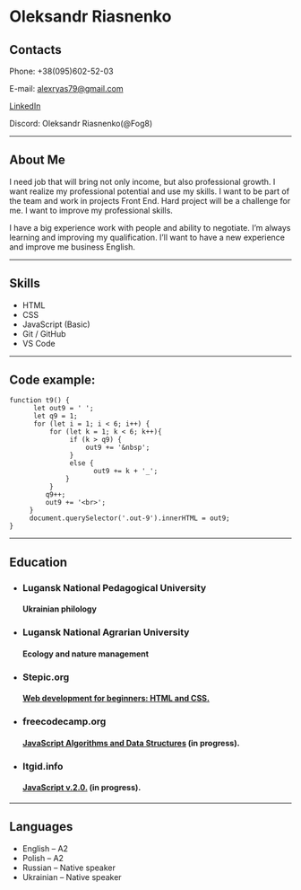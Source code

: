 # **Oleksandr Riasnenko**

## **Contacts**
Phone: +38(095)602-52-03

E-mail: alexryas79@gmail.com  

[LinkedIn](https://www.linkedin.com/in/alex-riasnenko-7b7a07169/)

Discord: Oleksandr Riasnenko(@Fog8)  
***

## **About Me**
I need job that will bring not only income, but also professional growth. I want realize my professional potential and use my skills. I want to be part of the team and work in projects Front End. Hard project will be a challenge for me. I want to improve my professional skills. 


I have a big experience work with people and ability to negotiate. I’m always learning and improving my qualification. I’ll want to have a new experience and improve me business English.  
***

## **Skills**
+ HTML
+ CSS
+ JavaScript (Basic)
+ Git / GitHub
+ VS Code  
***

## **Code example:**
```
function t9() {
      let out9 = ' ';
      let q9 = 1;
      for (let i = 1; i < 6; i++) {
          for (let k = 1; k < 6; k++){
               if (k > q9) {
                   out9 += '&nbsp';
               }
               else {
                     out9 += k + '_';
              }
          }      
         q9++;
         out9 += '<br>';
     }
     document.querySelector('.out-9').innerHTML = out9;
}
```  
***

## **Education**
+ ### Lugansk National Pedagogical University
  #### Ukrainian philology

+ ### Lugansk National Agrarian University
  #### Ecology and nature management

+ ### Stepic.org 
  #### [Web development for beginners: HTML and CSS.](https://stepik.org/cert/1124709)

+ ### freecodecamp.org
  #### [JavaScript Algorithms and Data Structures](https://www.freecodecamp.org/learn/javascript-algorithms-and-data-structures/) (in progress).

+ ### Itgid.info
  #### [JavaScript v.2.0.](https://www.itgid.info/course/javascript-2) (in progress).
***

## **Languages**
+ English – A2
+ Polish – A2
+ Russian – Native speaker
+ Ukrainian – Native speaker